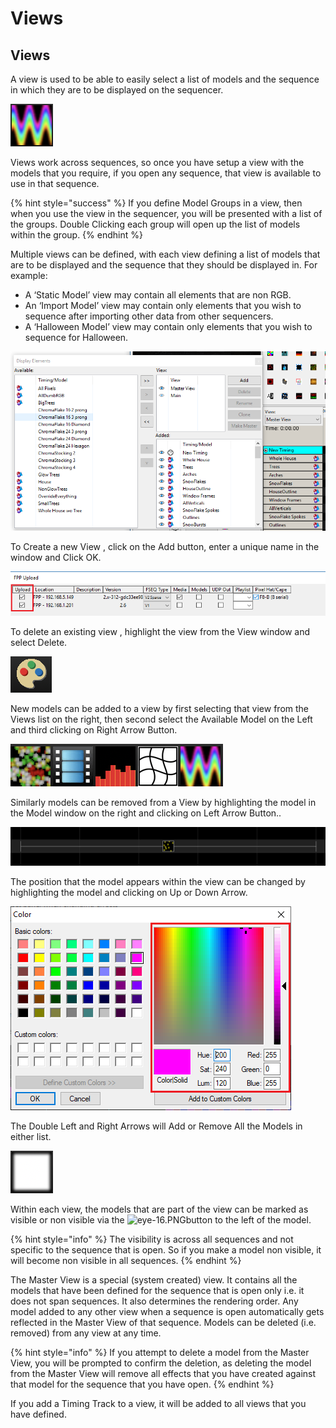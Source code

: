# Views

## Views

A view is used to be able to easily select a list of models and the sequence in which they are to be displayed on the sequencer.

![](../../.gitbook/assets/image%20%28249%29.png)

Views work across sequences, so once you have setup a view with the models that you require, if you open any sequence, that view is available to use in that sequence.

{% hint style="success" %}
If you define Model Groups in a view, then when you use the view in the sequencer, you will be presented with a list of the groups. Double Clicking each group will open up the list of models within the group.
{% endhint %}

Multiple views can be defined, with each view defining a list of models that are to be displayed and the sequence that they should be displayed in.  For example:

* A ‘Static Model’ view may contain all elements that are non RGB.
* An ‘Import Model’ view may contain only elements that you wish to sequence after importing other data from other sequencers.
* A ‘Halloween Model’ view may contain only elements that you wish to sequence for Halloween.

![](../../.gitbook/assets/image.png)

To Create a new View , click on the Add button, enter a unique name in the window and Click OK.

![](../../.gitbook/assets/image%20%28253%29.png)

To delete an existing view , highlight the view from the View window and select Delete.

![](../../.gitbook/assets/image%20%28530%29.png)

New models can be added to a view by first selecting that view from the Views list on the right, then second select the Available Model on the Left and third clicking on Right Arrow Button.

![](../../.gitbook/assets/image%20%28160%29.png)

Similarly models can be removed from a View by highlighting the model in the Model window on the right and clicking on Left Arrow Button..

![](../../.gitbook/assets/image%20%28209%29.png)

The position that the model appears within the view can be changed by highlighting the model and clicking on Up or Down Arrow.

![](../../.gitbook/assets/image%20%28226%29.png)

The Double Left and Right Arrows will Add or Remove All the Models in either list.

![](../../.gitbook/assets/image%20%28210%29.png)

Within each view, the models that are part of the view can be marked as visible or non visible via the ![eye-16.PNG](https://lh4.googleusercontent.com/wiL0OEoLqv14_eWUGfnHhBBTGnb4NEvvqXtE-ZAdF2HRUkpYdbfldwOsayDaYmCMLaGtAwifBo3da4r4VaDOV7iN5FX3APblEd9p5Q5huhuk1zb2unS3ZCteJlXLZMlo8kNrzpie)button to the left of the model.

{% hint style="info" %}
The visibility is across all sequences and not specific to the sequence that is open.  So if you make a model non visible, it will become non visible in all sequences.
{% endhint %}

The Master View is a special \(system created\) view.  It contains all the models that have been defined for the sequence that is open only i.e. it does not span sequences.  It also determines the rendering order. Any model added to any other view when a sequence is open automatically gets reflected in the Master View of that sequence.  Models can be deleted \(i.e. removed\) from any view at any time.

{% hint style="info" %}
If you attempt to delete a model from the Master View, you will be prompted to confirm the deletion, as deleting the model from the Master View will remove all effects that you have created against that model for the sequence that you have open.
{% endhint %}

If you add a Timing Track to a view, it will be added to all views that you have defined.


